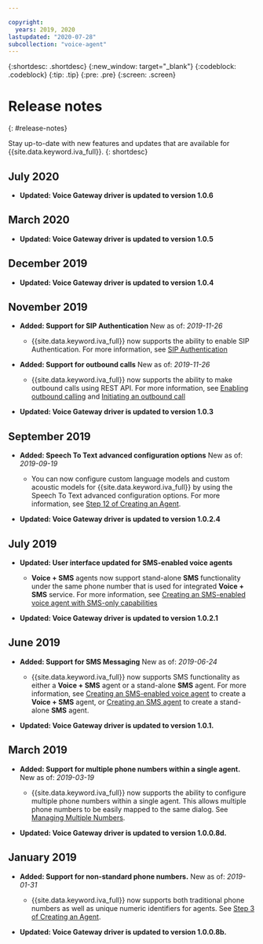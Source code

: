 ```yaml
---

copyright:
  years: 2019, 2020
lastupdated: "2020-07-28"
subcollection: "voice-agent"
---
```


{:shortdesc: .shortdesc}
{:new_window: target="_blank"}
{:codeblock: .codeblock}
{:tip: .tip}
{:pre: .pre}
{:screen: .screen}

# Release notes
{: #release-notes}


Stay up-to-date with new features and updates that are available for {{site.data.keyword.iva_full}}.
{: shortdesc}

## July 2020

- **Updated:  Voice Gateway driver is updated to version 1.0.6**

## March 2020

- **Updated:  Voice Gateway driver is updated to version 1.0.5**

## December 2019

- **Updated:  Voice Gateway driver is updated to version 1.0.4**

## November 2019

- **Added:  Support for SIP Authentication** New as of:  _2019-11-26_

  - {{site.data.keyword.iva_full}} now supports the ability to enable SIP Authentication. For more information, see [SIP Authentication](/docs/voice-agent?topic=voice-agent-sip_auth)

- **Added:  Support for outbound calls** New as of:  _2019-11-26_

  - {{site.data.keyword.iva_full}} now supports the ability to make outbound calls using REST API. For more information, see [Enabling outbound calling](/docs/voice-agent?topic=voice-agent-enable-outbound-calling) and [Initiating an outbound call](/docs/voice-agent?topic=voice-agent-init-outbound)

- **Updated:  Voice Gateway driver is updated to version 1.0.3**

## September 2019

- **Added:  Speech To Text advanced configuration options** New as of:  _2019-09-19_

  - You can now configure custom language models and custom acoustic models for {{site.data.keyword.iva_full}} by using the Speech To Text advanced configuration options. For more information, see [Step 12 of Creating an Agent](/docs/voice-agent?topic=voice-agent-config_instance#config_instance).

- **Updated:  Voice Gateway driver is updated to version 1.0.2.4**

## July 2019

- **Updated:  User interface updated for SMS-enabled voice agents**
  
  - **Voice + SMS** agents now support stand-alone **SMS** functionality under the same phone number that is used for integrated **Voice + SMS** service. For more information, see [Creating an SMS-enabled voice agent with SMS-only capabilities](/docs/voice-agent?topic=voice-agent-sms_voice_config_instance#sms_voice_inbound)

- **Updated:  Voice Gateway driver is updated to version 1.0.2.1**

## June 2019

- **Added:  Support for SMS Messaging** New as of:  _2019-06-24_

  - {{site.data.keyword.iva_full}} now supports SMS functionality as either a **Voice + SMS** agent or a stand-alone **SMS** agent. For more information, see [Creating an SMS-enabled voice agent](/docs/voice-agent?topic=voice-agent-sms_voice_config_instance) to create a **Voice + SMS** agent, or [Creating an SMS agent](/docs/voice-agent?topic=voice-agent-sms_config_instance) to create a stand-alone **SMS** agent.

- **Updated:  Voice Gateway driver is updated to version 1.0.1.**

## March 2019

- **Added:  Support for multiple phone numbers within a single agent.** New as of:  _2019-03-19_

  - {{site.data.keyword.iva_full}} now supports the ability to configure multiple phone numbers within a single agent. This allows multiple phone numbers to be easily mapped to the same dialog. See [Managing Multiple Numbers](/docs/voice-agent?topic=voice-agent-multi_num#multi_num).

- **Updated:  Voice Gateway driver is updated to version 1.0.0.8d.**

## January 2019

- **Added:  Support for non-standard phone numbers.** New as of: _2019-01-31_

  - {{site.data.keyword.iva_full}} now supports both traditional phone numbers as well as unique numeric identifiers for agents. See [Step 3 of Creating an Agent](/docs/voice-agent?topic=voice-agent-config_instance#create_instance).

- **Updated:  Voice Gateway driver is updated to version 1.0.0.8b.**
